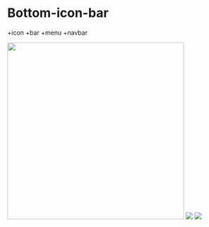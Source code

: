 # Bottom-icon-bar
+icon +bar +menu +navbar


<img src = "https://user-images.githubusercontent.com/98836519/172958066-b2b6abb2-10cd-4236-894d-c2f3b3335435.jpg" width = "400" height= "400" >
<img src = "https://user-images.githubusercontent.com/98836519/172960559-c8c76823-a5cf-40f0-bf9f-890c90880f45.gif" >


<img src = "https://user-images.githubusercontent.com/98836519/172960573-750948ea-8cf8-4ccf-be4b-789cd6691860.mp4" >
